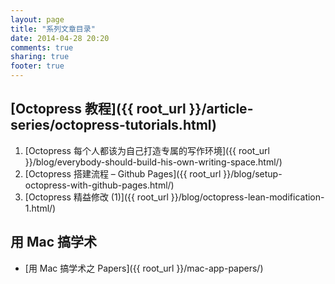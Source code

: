 ```yaml
---
layout: page
title: "系列文章目录"
date: 2014-04-28 20:20
comments: true
sharing: true
footer: true
---
```

## [Octopress 教程]({{ root_url }}/article-series/octopress-tutorials.html)

1. [Octopress 每个人都该为自己打造专属的写作环境]({{ root_url }}/blog/everybody-should-build-his-own-writing-space.html/)
2. [Octopress 搭建流程 – Github Pages]({{ root_url }}/blog/setup-octopress-with-github-pages.html/)
3. [Octopress 精益修改 (1)]({{ root_url }}/blog/octopress-lean-modification-1.html/)


## 用 Mac 搞学术

- [用 Mac 搞学术之 Papers]({{ root_url }}/mac-app-papers/)
